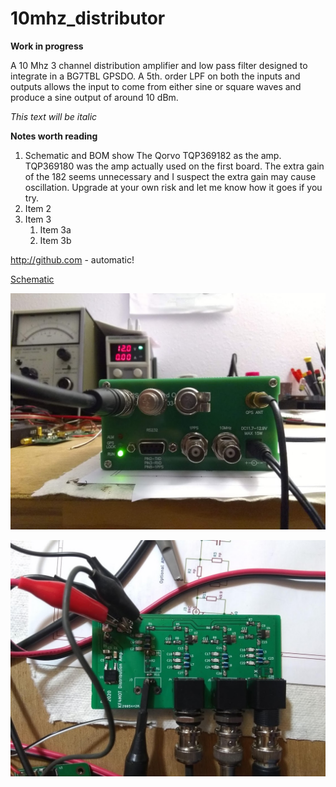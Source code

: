 # 10mhz_distributor
**Work in progress**

A 10 Mhz 3 channel distribution amplifier and low pass filter designed to integrate in a BG7TBL GPSDO. A 5th. order LPF on both the inputs and outputs allows the input to come from either sine or square waves and produce a sine output of around 10 dBm.

*This text will be italic*

**Notes worth reading**

1. Schematic and BOM show The Qorvo TQP369182 as the amp. TQP369180 was the amp actually used on the first board. The extra gain of the 182 seems unnecessary and I suspect the extra gain may cause oscillation. Upgrade at your own risk and let me know how it goes if you try.
1. Item 2
1. Item 3
   1. Item 3a
   1. Item 3b


http://github.com - automatic!

[Schematic](https://github.com/kf4mot/10mhz_distributor/blob/master/10mhz_distributor_r1.pdf)

[comment]: # (This actually is the most platform independent comment/needs blank line before)

![Completed](https://github.com/kf4mot/10mhz_distributor/blob/master/images/finished-gpsdo.jpg "Completed")

![BoardTop](https://github.com/kf4mot/10mhz_distributor/blob/master/images/board-assy-top.jpg)
